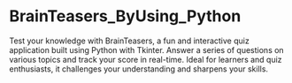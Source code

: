 # BrainTeasers_ByUsing_Python
Test your knowledge with BrainTeasers, a fun and interactive quiz application built using Python with Tkinter. Answer a series of questions on various topics and track your score in real-time. Ideal for learners and quiz enthusiasts, it challenges your understanding and sharpens your skills.
